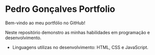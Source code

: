 # Pedro Gonçalves Portfolio

Bem-vindo ao meu portfólio no GitHub! 

Neste repositório demonstro as minhas habilidades em programação e desenvolvimento.

- Linguagens utilizas no desenvolvimento: HTML, CSS e JavaScript.



